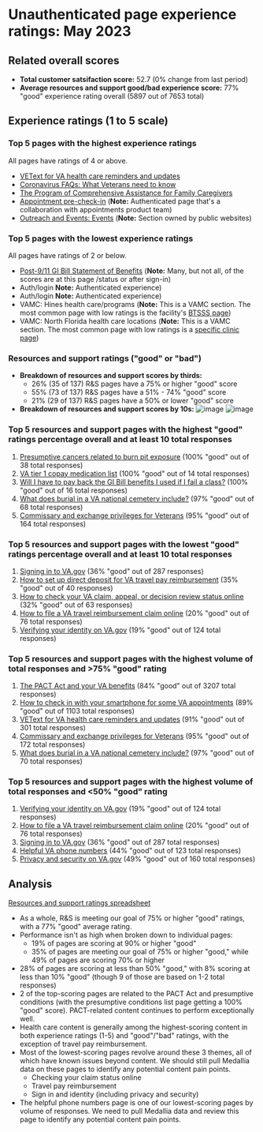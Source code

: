 # Unauthenticated page experience ratings: May 2023

## Related overall scores
- **Total customer satsifaction score:** 52.7 (0% change from last period)
- **Average resources and support good/bad experience score:** 77% "good" experience rating overall (5897 out of 7653 total)

## Experience ratings (1 to 5 scale)

### Top 5 pages with the highest experience ratings 
All pages have ratings of 4 or above.
- [VEText for VA health care reminders and updates](https://www.va.gov/resources/vetext-for-va-health-care-reminders-and-updates/)
- [Coronavirus FAQs: What Veterans need to know](https://www.va.gov/coronavirus-veteran-frequently-asked-questions/) 
- [The Program of Comprehensive Assistance for Family Caregivers](https://www.va.gov/family-member-benefits/comprehensive-assistance-for-family-caregivers/) 
- [Appointment pre-check-in](https://www.va.gov/health-care/appointment-pre-check-in/) (**Note:** Authenticated page that's a collaboration with appointments product team) 
- [Outreach and Events: Events](https://www.va.gov/outreach-and-events/events/) (**Note:** Section owned by public websites)
  
### Top 5 pages with the lowest experience ratings
All pages have ratings of 2 or below.
- [Post-9/11 GI Bill Statement of Benefits](https://www.va.gov/education/gi-bill/post-9-11/ch-33-benefit/) (**Note:** Many, but not all, of the scores are at this page /status or after sign-in)
- Auth/login **Note:** Authenticated experience)
- Auth/login **Note:** Authenticated experience)
- VAMC: Hines health care/programs (**Note:** This is a VAMC section. The most common page with low ratings is the facility's [BTSSS page](https://www.va.gov/hines-health-care/programs/beneficiary-travel-self-service-system-btsss/))
- VAMC: North Florida health care locations (**Note:** This is a VAMC section. The most common page with low ratings is a [specific clinic page](https://www.va.gov/north-florida-health-care/locations/jacksonville-1-va-clinic/))

### Resources and support ratings ("good" or "bad")

- **Breakdown of resources and support scores by thirds:**
  - 26% (35 of 137) R&S pages have a 75% or higher "good" score
  - 55% (73 of 137) R&S pages have a 51% - 74% "good" score
  - 21% (29 of 137) R&S pages have a 50% or lower "good" score
- **Breakdown of resources and support scores by 10s:**
 ![image](https://github.com/department-of-veterans-affairs/va.gov-team/assets/62957278/087d0d67-b3fa-4a73-9608-9eb6106016eb)
![image](https://github.com/department-of-veterans-affairs/va.gov-team/assets/62957278/f2bde04d-a248-4883-8f5e-d457a3711269)


### Top 5 resources and support pages with the highest "good" ratings percentage overall and at least 10 total responses

1. [Presumptive cancers related to burn pit exposure](https://www.va.gov/resources/presumptive-cancers-related-to-burn-pit-exposure/) (100% "good" out of 38 total responses)
2. [VA tier 1 copay medication list](https://www.va.gov/resources/va-tier-1-copay-medication-list/) (100% "good" out of 14 total responses)
3. [Will I have to pay back the GI Bill benefits I used if I fail a class?](https://www.va.gov/resources/will-i-have-to-pay-back-the-gi-bill-benefits-i-used-if-i-fail-a-class/) (100% "good" out of 16 total responses)
4. [What does burial in a VA national cemetery include?](https://www.va.gov/resources/what-does-burial-in-a-va-national-cemetery-include/) (97% "good" out of 68 total responses)
5. [Commissary and exchange privileges for Veterans](https://www.va.gov/resources/commissary-and-exchange-privileges-for-veterans/) (95% "good" out of 164 total responses)

### Top 5 resources and support pages with the lowest "good" ratings percentage overall and at least 10 total responses

1. [Signing in to VA.gov](https://www.va.gov/resources/signing-in-to-vagov/) (36% "good" out of 287 responses)
2. [How to set up direct deposit for VA travel pay reimbursement](https://www.va.gov/resources/how-to-set-up-direct-deposit-for-va-travel-pay-reimbursement/) (35% "good" out of 40 responses)
3. [How to check your VA claim, appeal, or decision review status online](https://www.va.gov/resources/how-to-check-your-va-claim-appeal-or-decision-review-status-online/) (32% "good" out of 63 responses)
4. [How to file a VA travel reimbursement claim online](https://www.va.gov/resources/how-to-file-a-va-travel-reimbursement-claim-online/) (20% "good" out of 76 total responses)
5. [Verifying your identity on VA.gov](https://www.va.gov/resources/verifying-your-identity-on-vagov/) (19% "good" out of 124 total responses)

### Top 5 resources and support pages with the highest volume of total responses and >75% "good" rating

1. [The PACT Act and your VA benefits](https://www.va.gov/resources/the-pact-act-and-your-va-benefits/) (84% "good" out of 3207 total responses) 
2. [How to check in with your smartphone for some VA appointments](https://www.va.gov/resources/how-to-check-in-with-your-smartphone-for-some-va-appointments/) (89% "good" out of 1103 total responses)
3. [VEText for VA health care reminders and updates](https://www.va.gov/resources/vetext-for-va-health-care-reminders-and-updates/) (91% "good" out of 301 total responses)
4. [Commissary and exchange privileges for Veterans](https://www.va.gov/resources/commissary-and-exchange-privileges-for-veterans/) (95% "good" out of 172 total responses)
5. [What does burial in a VA national cemetery include?](https://www.va.gov/resources/what-does-burial-in-a-va-national-cemetery-include/) (97% "good" out of 70 total responses)

### Top 5 resources and support pages with the highest volume of total responses and <50% "good" rating

1. [Verifying your identity on VA.gov](https://www.va.gov/resources/verifying-your-identity-on-vagov/) (19% "good" out of 124 total responses)
2. [How to file a VA travel reimbursement claim online](https://www.va.gov/resources/how-to-file-a-va-travel-reimbursement-claim-online/) (20% "good" out of 76 total responses)
3. [Signing in to VA.gov](https://www.va.gov/resources/signing-in-to-vagov/) (36% "good" out of 287 total responses)
4. [Helpful VA phone numbers](https://www.va.gov/resources/helpful-va-phone-numbers/) (44% "good" out of 123 total responses)
5. [Privacy and security on VA.gov](www.va.gov/resources/privacy-and-security-on-vagov/) (49% "good" out of 160 total responses)

## Analysis
[Resources and support ratings spreadsheet](https://dvagov-my.sharepoint.com/:x:/g/personal/danielle_thierry_va_gov/EVNTGWcPkfBDvCuo85rJcAABzTG-oAXqaO8INOnKpwzEIg?e=EiKlz7)
- As a whole, R&S is meeting our goal of 75% or higher "good" ratings, with a 77% "good" average rating.
- Performance isn't as high when broken down to individual pages:
  - 19% of pages are scoring at 90% or higher "good"
  - 35% of pages are meeting our goal of 75% or higher "good," while 49% of pages are scoring 70% or higher
- 28% of pages are scoring at less than 50% "good," with 8% scoring at less than 10% "good" (though 9 of those are based on 1-2 total responses)
- 2 of the top-scoring pages are related to the PACT Act and presumptive conditions (with the presumptive conditions list page getting a 100% "good" score). PACT-related content continues to perform exceptionally well.
- Health care content is generally among the highest-scoring content in both experience ratings (1-5) and "good"/"bad" ratings, with the exception of travel pay reimbursement.
- Most of the lowest-scoring pages revolve around these 3 themes, all of which have known issues beyond content. We should still pull Medallia data on these pages to identify any potential content pain points.
  - Checking your claim status online
  - Travel pay reimbursement
  - Sign in and identity (including privacy and security)
- The helpful phone numbers page is one of our lowest-scoring pages by volume of responses. We need to pull Medallia data and review this page to identify any potential content pain points.
 
